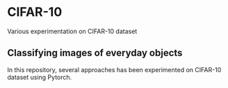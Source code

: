 # CIFAR-10
Various experimentation on CIFAR-10 dataset


## Classifying images of everyday objects
In this repository, several approaches has been experimented on CIFAR-10 dataset using Pytorch.

